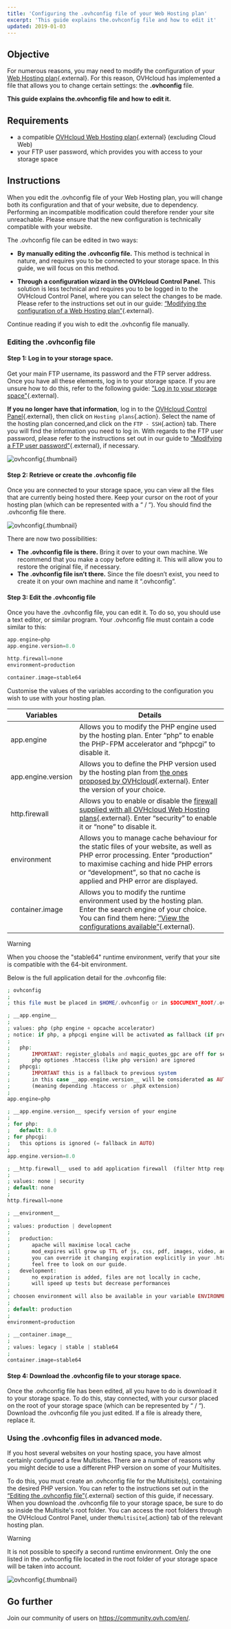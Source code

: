 ```yaml
---
title: 'Configuring the .ovhconfig file of your Web Hosting plan'
excerpt: 'This guide explains the.ovhconfig file and how to edit it'
updated: 2019-01-03
---
```


## Objective

For numerous reasons, you may need to modify the configuration of your [Web Hosting plan](https://www.ovhcloud.com/en-ie/web-hosting/){.external}. For this reason, OVHcloud has implemented a file that allows you to change certain settings: the **.ovhconfig** file.

**This guide explains the.ovhconfig file and how to edit it.**

## Requirements

- a compatible [OVHcloud Web Hosting plan](https://www.ovhcloud.com/en-ie/web-hosting/){.external} (excluding Cloud Web)
- your FTP user password, which provides you with access to your storage space 

## Instructions

When you edit the .ovhconfig file of your Web Hosting plan, you will change both its configuration and that of your website, due to dependency. Performing an incompatible modification could therefore render your site unreachable. Please ensure that the new configuration is technically compatible with your website.

The .ovhconfig file can be edited in two ways:

- **By manually editing the .ovhconfig file.** This method is technical in nature, and requires you to be connected to your storage space. In this guide, we will focus on this method.

- **Through a configuration wizard in the OVHcloud Control Panel.** This solution is less technical and requires you to be logged in to the OVHcloud Control Panel, where you can select the changes to be made. Please refer to the instructions set out in our guide: [“Modifying the configuration of a Web Hosting plan”](/pages/web_cloud/web_hosting/configure_your_web_hosting){.external}.

Continue reading if you wish to edit the .ovhconfig file manually. 

### Editing the .ovhconfig file

#### Step 1: Log in to your storage space.

Get your main FTP username, its password and the FTP server address. Once you have all these elements, log in to your storage space. If you are unsure how to do this, refer to the following guide: ["Log in to your storage space"](/pages/web/hosting/hosting_how_to_get_my_website_online#2-log-in-to-your-storage-space){.external}.

**If you no longer have that information**, log in to the [OVHcloud Control Panel](https://www.ovh.com/auth/?action=gotomanager&from=https://www.ovh.ie/&ovhSubsidiary=ie){.external}, then click on `Hosting plans`{.action}. Select the name of the hosting plan concerned,and click on the `FTP - SSH`{.action} tab. There you will find the information you need to log in. With regards to the FTP user password, please refer to the instructions set out in our guide to [“Modifying a FTP user password”](/pages/web_cloud/web_hosting/ftp_change_password){.external}, if necessary.

![ovhconfig](images/ovhconfig-step1.png){.thumbnail}

#### Step 2: Retrieve or create the .ovhconfig file

Once you are connected to your storage space, you can view all the files that are currently being hosted there. Keep your cursor on the root of your hosting plan (which can be represented with a “ / “). You should find the .ovhconfig file there.

![ovhconfig](images/ovhconfig-step2.png){.thumbnail}

There are now two possibilities:

- **The .ovhconfig file is there.** Bring it over to your own machine. We recommend that you make a copy before editing it. This will allow you to restore the original file, if necessary.
- **The .ovhconfig file isn’t there.** Since the file doesn’t exist, you need to create it on your own machine and name it “.ovhconfig”.

#### Step 3: Edit the .ovhconfig file

Once you have the .ovhconfig file, you can edit it. To do so, you should use a text editor, or similar program. Your .ovhconfig file must contain a code similar to this:

```php
app.engine=php
app.engine.version=8.0

http.firewall=none
environment=production

container.image=stable64
```

Customise the values of the variables according to the configuration you wish to use with your hosting plan. 

|Variables|Details|
|---|---|
|app.engine|Allows you to modify the PHP engine used by the hosting plan. Enter “php” to enable the PHP-FPM accelerator and  “phpcgi” to disable it. |
|app.engine.version|Allows you to define the PHP version used by the hosting plan from [the ones proposed by OVHcloud](https://www.ovhcloud.com/en-ie/web-hosting/uc-programming-language/){.external}. Enter the version of your choice.|
|http.firewall|Allows you to enable or disable the  [firewall supplied with all OVHcloud Web Hosting plans](https://www.ovhcloud.com/en-ie/web-hosting/options/){.external}. Enter “security” to enable it or “none” to disable it.|
|environment|Allows you to manage cache behaviour for the static files of your website, as well as PHP error processing. Enter “production” to maximise caching and hide PHP errors or “development”, so that no cache is applied and PHP error are displayed.|
|container.image|Allows you to modify the runtime environment used by the hosting plan. Enter the search engine of your choice. You can find them here: [“View the configurations available”](/pages/web/hosting/ovhconfig_modify_system_runtime#view-the-configurations-available){.external}.|

> [!warning]
>
> When you choose the "stable64" runtime environment, verify that your site is compatible with the 64-bit environment.

Below is the full application detail for the .ovhconfig file:

```php
; ovhconfig
;
; this file must be placed in $HOME/.ovhconfig or in $DOCUMENT_ROOT/.ovhconfig

; __app.engine__
;
; values: php (php engine + opcache accelerator)
; notice: if php, a phpcgi engine will be activated as fallback (if previous engine crash)
;
;   php:
;       IMPORTANT: register_globals and magic_quotes_gpc are off for security
;       php optiones .htaccess (like php version) are ignored
;   phpcgi:
;       IMPORTANT this is a fallback to previous system
;       in this case __app.engine.version__ will be considerated as AUTO and php version will be old system
;       (meaning depending .htaccess or .phpX extension)
;
app.engine=php

; __app.engine.version__ specify version of your engine
;
; for php:
;   default: 8.0
; for phpcgi:
;   this options is ignored (= fallback in AUTO)
;
app.engine.version=8.0

; __http.firewall__ used to add application firewall  (filter http requests)
;
; values: none | security
; default: none
;
http.firewall=none

; __environment__
;
; values: production | development
;
;   production:
;       apache will maximise local cache
;       mod_expires will grow up TTL of js, css, pdf, images, video, audio
;       you can override it changing expiration explicitly in your .htaccess
;       feel free to look on our guide.
;   development:
;       no expiration is added, files are not locally in cache,
;       will speed up tests but decrease performances
;
; choosen environment will also be available in your variable ENVIRONMENT unix env
;
; default: production
;
environment=production

; __container.image__
;
; values: legacy | stable | stable64
;
container.image=stable64
```

#### Step 4: Download the .ovhconfig file to your storage space.

Once the .ovhconfig file has been edited, all you have to do is download it to your storage space. To do this, stay connected, with your cursor placed on the root of your storage space (which can be represented by “ / “). Download the .ovhconfig file you just edited. If a file is already there, replace it.

### Using the .ovhconfig files in advanced mode.

If you host several websites on your hosting space, you have almost certainly configured a few Multisites. There are a number of reasons why you might decide to use a different PHP version on some of your Multisites.

To do this, you must create an .ovhconfig file for the Multisite(s), containing the desired PHP version. You can refer to the instructions set out in the [“Editing the .ovhconfig file”](/pages/web/hosting/ovhconfig_configuration#editing-the-ovhconfig-file){.external} section of this guide, if necessary. When you download the .ovhconfig file to your storage space, be sure to do so inside the Multisite's root folder. You can access the root folders through the OVHcloud Control Panel, under the`Multisite`{.action} tab of the relevant hosting plan.

> [!warning]
>
> It is not possible to specify a second runtime environment. Only the one listed in the .ovhconfig file located in the root folder of your storage space will be taken into account.
> 

![ovhconfig](images/ovhconfig-step3.png){.thumbnail}

## Go further

Join our community of users on <https://community.ovh.com/en/>.
